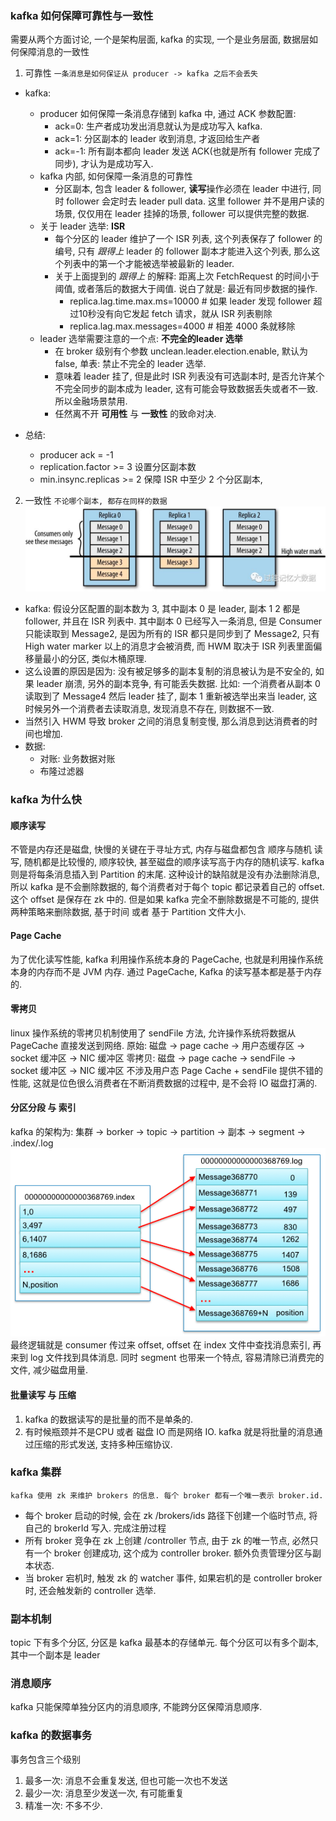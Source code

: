 ### kafka 如何保障可靠性与一致性

需要从两个方面讨论, 一个是架构层面, kafka 的实现, 一个是业务层面, 数据层如何保障消息的一致性

1. 可靠性
   `一条消息是如何保证从 producer -> kafka 之后不会丢失`

- kafka:
    - producer 如何保障一条消息存储到 kafka 中, 通过 ACK 参数配置:
        - ack=0: 生产者成功发出消息就认为是成功写入 kafka.
        - ack=1: 分区副本的 leader 收到消息, 才返回给生产者
        - ack=-1: 所有副本都向 leader 发送 ACK(也就是所有 follower 完成了同步), 才认为是成功写入.
    - kafka 内部, 如何保障一条消息的可靠性
        - 分区副本, 包含 leader & follower, **读写**操作必须在 leader 中进行, 同时 follower 会定时去 leader pull data. 这里 follower 并不是用户读的场景,
          仅仅用在 leader 挂掉的场景, follower 可以提供完整的数据.
    - 关于 leader 选举: **ISR**
        - 每个分区的 leader 维护了一个 ISR 列表, 这个列表保存了 follower 的编号, 只有 *跟得上* leader 的 follower 副本才能进入这个列表, 那么这个列表中的第一个才能被选举被最新的
          leader.
        - 关于上面提到的 _跟得上_ 的解释: 距离上次 FetchRequest 的时间小于阈值, 或者落后的数据大于阈值. 说白了就是: 最近有同步数据的操作.
            - replica.lag.time.max.ms=10000 # 如果 leader 发现 follower 超过10秒没有向它发起 fetch 请求，就从 ISR 列表剔除
            - replica.lag.max.messages=4000 # 相差 4000 条就移除
    - leader 选举需要注意的一个点: **不完全的leader 选举**
        - 在 broker 级别有个参数 unclean.leader.election.enable, 默认为 false, 单表: 禁止不完全的 leader 选举.
        - 意味着 leader 挂了, 但是此时 ISR 列表没有可选副本时, 是否允许某个不完全同步的副本成为 leader, 这有可能会导致数据丢失或者不一致. 所以金融场景禁用.
        - 任然离不开 **可用性** 与 **一致性** 的致命对决.

- 总结:
    - producer ack = -1
    - replication.factor >= 3 设置分区副本数
    - min.insync.replicas >= 2 保障 ISR 中至少 2 个分区副本,

2. 一致性
   `不论哪个副本, 都存在同样的数据`
   ![img.png](images/kafka_img.png)

- kafka: 假设分区配置的副本数为 3, 其中副本 0 是 leader, 副本 1 2 都是 follower, 并且在 ISR 列表中. 其中副本 0 已经写入一条消息, 但是 Consumer 只能读取到 Message2,
  是因为所有的 ISR 都只是同步到了 Message2, 只有 High water marker 以上的消息才会被消费, 而 HWM 取决于 ISR 列表里面偏移量最小的分区, 类似木桶原理.
- 这么设置的原因是因为: 没有被足够多的副本复制的消息被认为是不安全的, 如果 leader 崩溃, 另外的副本竞争, 有可能丢失数据. 比如: 一个消费者从副本 0 读取到了 Message4 然后 leader 挂了, 副本 1
  重新被选举出来当 leader, 这时候另外一个消费者去读取消息, 发现消息不存在, 则数据不一致.
- 当然引入 HWM 导致 broker 之间的消息复制变慢, 那么消息到达消费者的时间也增加.
- 数据:
    - 对账: 业务数据对账
    - 布隆过滤器

### kafka 为什么快

#### 顺序读写

不管是内存还是磁盘, 快慢的关键在于寻址方式, 内存与磁盘都包含 顺序与随机 读写, 随机都是比较慢的, 顺序较快, 甚至磁盘的顺序读写高于内存的随机读写. kafka 则是将每条消息插入到 Partition 的末尾.
这种设计的缺陷就是没有办法删除消息, 所以 kafka 是不会删除数据的, 每个消费者对于每个 topic 都记录着自己的 offset. 这个 offset 是保存在 zk 中的. 但是如果 kafka 完全不删除数据是不可能的,
提供两种策略来删除数据, 基于时间 或者 基于 Partition 文件大小.

#### Page Cache

为了优化读写性能, kafka 利用操作系统本身的 PageCache, 也就是利用操作系统本身的内存而不是 JVM 内存. 通过 PageCache, Kafka 的读写基本都是基于内存的.

#### 零拷贝

linux 操作系统的零拷贝机制使用了 sendFile 方法, 允许操作系统将数据从 PageCache 直接发送到网络. 原始: 磁盘 -> page cache -> 用户态缓存区 -> socket 缓冲区 -> NIC 缓冲区
零拷贝: 磁盘 -> page cache -> sendFile -> socket 缓冲区 -> NIC 缓冲区 不涉及用户态 Page Cache + sendFile 提供不错的性能, 这就是位色很么消费者在不断消费数据的过程中,
是不会将 IO 磁盘打满的.

#### 分区分段 与 索引
kafka 的架构为: 集群 -> borker -> topic -> partition -> 副本 -> segment -> .index/.log
![img.png](images/kafka_img2.png)
最终逻辑就是 consumer 传过来 offset, offset 在 index 文件中查找消息索引, 再来到 log 文件找到具体消息.
同时 segment 也带来一个特点, 容易清除已消费完的文件, 减少磁盘用量.

#### 批量读写 与 压缩

1. kafka 的数据读写的是批量的而不是单条的.
2. 有时候瓶颈并不是CPU 或者 磁盘 IO 而是网络 IO. kafka 就是将批量的消息通过压缩的形式发送, 支持多种压缩协议.

### kafka 集群

`kafka 使用 zk 来维护 brokers 的信息. 每个 broker 都有一个唯一表示 broker.id.`

* 每个 broker 启动的时候, 会在 zk /brokers/ids 路径下创建一个临时节点, 将自己的 brokerId 写入. 完成注册过程
* 所有 broker 竞争在 zk 上创建 /controller 节点, 由于 zk 的唯一节点, 必然只有一个 broker 创建成功, 这个成为 controller broker. 额外负责管理分区与副本状态.
* 当 broker 宕机时, 触发 zk 的 watcher 事件, 如果宕机的是 controller broker 时, 还会触发新的 controller 选举.

### 副本机制

topic 下有多个分区, 分区是 kafka 最基本的存储单元. 每个分区可以有多个副本, 其中一个副本是 leader

### 消息顺序

kafka 只能保障单独分区内的消息顺序, 不能跨分区保障消息顺序.

### kafka 的数据事务

事务包含三个级别

1. 最多一次: 消息不会重复发送, 但也可能一次也不发送
2. 最少一次: 消息至少发送一次, 有可能重复
3. 精准一次: 不多不少.